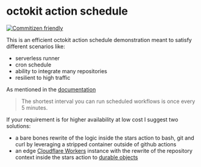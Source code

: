 # octokit action schedule

[![Commitizen friendly](https://img.shields.io/badge/commitizen-friendly-brightgreen.svg)](http://commitizen.github.io/cz-cli/)

This is an efficient octokit action schedule demonstration meant to satisfy different scenarios like:
- serverless runner
- cron schedule
- ability to integrate many repositories
- resilient to high traffic

As mentioned in the [documentation](https://docs.github.com/en/actions/reference/events-that-trigger-workflows#schedule) 

>  The shortest interval you can run scheduled workflows is once every 5 minutes.

If your requirement is for higher availability at low cost I suggest two solutions:
- a bare bones rewrite of the logic inside the stars action to bash, git and curl by 
leveraging a stripped container outside of github actions
- an edge [Cloudflare Workers](https://developers.cloudflare.com/workers/) instance with 
the rewrite of the repository context inside the stars action to 
[durable objects](https://developers.cloudflare.com/workers/learning/using-durable-objects)
